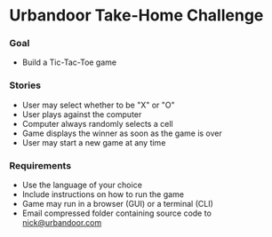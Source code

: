 # Urbandoor Take-Home Challenge

### Goal

* Build a Tic-Tac-Toe game

### Stories

* User may select whether to be "X" or "O"
* User plays against the computer
* Computer always randomly selects a cell
* Game displays the winner as soon as the game is over
* User may start a new game at any time

### Requirements

* Use the language of your choice
* Include instructions on how to run the game
* Game may run in a browser (GUI) or a terminal (CLI)
* Email compressed folder containing source code to nick@urbandoor.com